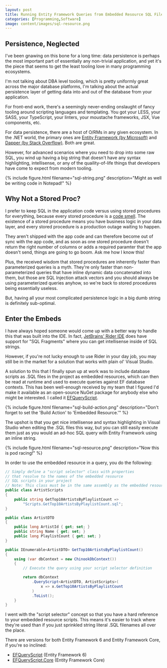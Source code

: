 ```yaml
---
layout: post
title: Running Entity Framework Queries from Embedded Resource SQL Files with EFQueryScript
categories: [Programming,Software]
image: content/images/sql-resource.png
---
```


## Persistence, Neglected

I've been gnawing on this bone for a long time: data persistence is perhaps the most important part of essentially any non-trivial application, and yet it's the piece that seems to get the least tooling love in many programming ecosystems.

I'm not talking about DBA level tooling, which is pretty uniformly great across the major database platforms, I'm talking about the actual persistence layer of getting data into and out of the database from your application.

For front-end work, there's a seemingly never-ending onslaught of fancy tooling around scripting languages and templating. You got your LESS, your SASS, your TypeScript, your linters, your moustache frameworks, JSX, Vue components, etc.

For data persistence, there are a host of O/RMs in any given ecosystem. In the .NET world, the primary ones are [Entity Framework (by Microsoft)](https://docs.microsoft.com/en-us/aspnet/entity-framework) and [Dapper (by Stack Overflow)](https://github.com/StackExchange/Dapper). Both are great.

However, for advanced scenarios where you need to drop into some raw SQL, you wind up having a big string that doesn't have any syntax highlighting, intellisense, or any of the quaility-of-life things that developers have come to expect from modern tooling.

{% include figure.html filename="sql-string.png" description="Might as well be writing code in Notepad!" %}

## Why Not a Stored Proc?

I prefer to keep SQL in the application code versus using stored procedures for everything, because every stored procedure is a [code smell](https://en.wikipedia.org/wiki/Code_smell). The existence of a stored procedure means you have business logic in your data layer, and every stored procedure is a production outage waiting to happen.

They aren't shipped with the app code and can therefore become out of sync with the app code, and as soon as one stored procedure doesn't return the right number of columns or adds a required paramter that the app doesn't send, things are going to go boom. Ask me how I know this!

Plus, the received wisdom that stored procedures are inherently faster than parameterized queries is a myth. They're only faster than non-parameterized queries that have inline dynamic data concatenated into them, but those are SQL Injection attack vectors and you should always be using parameterized queries anyhow, so we're back to stored procedures being essentially useless.

But, having all your most complicated persistence logic in a big dumb string is definitely sub-optimal.

## Enter the Embeds

I have always hoped someone would come up with a better way to handle this that was built into the IDE. In fact, [JetBrains' Rider IDE](https://www.jetbrains.com/rider/) does have support for "SQL Fragments" where you can get intellisense inside of SQL strings.

However, if you're not lucky enough to use Rider in your day job, you may still be in the market for a solution that works with plain ol' Visual Studio.

A solution to this that I finally spun up at work was to include database scripts as .SQL files in the project as embedded resources, which can then be read at runtime and used to execute queries against EF database contexts. This has been well-enough received by my team that I figured I'd make it available as an open-source NuGet package for anybody else who might be interested. I called it [EFQueryScript](https://github.com/bradwestness/EFQueryScript).

{% include figure.html filename="sql-build-action.png" description="Don't forget to set the 'Build Action' to 'Embedded Resource.'" %}

The upshot is that you get nice intellisense and syntax highlighting in Visual Studio when editing the .SQL files this way, but you can still easily execute them just as you would an ad-hoc SQL query with Entity Framework using an inline string.

{% include figure.html filename="sql-resource.png" description="Now this is pod racing!" %}

In order to use the embedded resource in a query, you do the following:

```csharp
// Simply define a "script selector" class with properties
// that resolve to the names of the embedded resource
// SQL scripts in your project
// Note: This class must be in the same assembly as the embedded resources
public class ArtistScripts
{
	public string GetTop10ArtistsByPlaylistCount =>
		"Scripts.GetTop10ArtistsByPlaylistCount.sql";
}

public class ArtistDTO
{
    public long ArtistId { get; set; }
    public string Name { get; set; }
    public long PlaylistCount { get; set; }
}

public IEnumerable<ArtistDTO> GetTop10ArtistsByPlaylistCount()
{
	using (var dbContext = new ChinookDbContext())
	{
		// Execute the query using your script selector definition

		return dbContext
			.QueryScript<ArtistDTO, ArtistScripts>(
                x => x.GetTop10ArtistsByPlaylistCount
            )
			.ToList();
	}
}
```

I went with the "script selector" concept so that you have a hard reference to your embedded resource scripts. This means it's easier to track where they're used than if you just sprinkled string literal .SQL filenames all over the place.

There are versions for both Entity Framework 6 and Entity Framework Core, if you're so inclined:

* [EFQueryScript](https://www.nuget.org/packages/EFQueryScript/) (Entity Framework 6)
* [EFQueryScript.Core](https://www.nuget.org/packages/EFQueryScript.Core/) (Entity Framework Core)